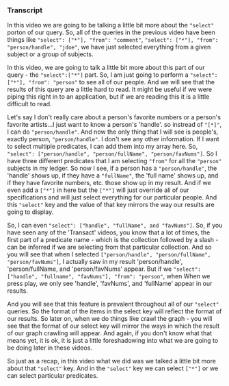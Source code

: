 ### Transcript

In this video we are going to be talking a little bit more about the `"select"` porton of our query. So, all of the queries in the previous video have been things like `"select": ["*"], "from": "comment"`, `"select": ["*"], "from": "person/handle", "jdoe"`, we have just selected everything from a given subject or a group of subjects. 

In this video, we are going to talk a little bit more about this part of our query - the `"select":["*"]` part. So, I am just going to perform a `"select": ["*"], "from": "person"` to see all of our people. And we will see that the results of this query are a little hard to read. It might be useful if we were piping this right in to an application, but if we are reading this it is a little difficult to read. 

Let's say I don't really care about a person's favorite numbers or a person's favorite artists...I just want to know a person's 'handle'. so instread of `"[*]"`, I can do `"person/handle"`. And now the only thing that I will see is people's, exactly person, `"person/handle"`. I don't see any other information. If I want to select multiple predicates, I can add them into my array here. So, `"select": ["person/handle", "person/fullName", "person/favNums"]`. So I have three different predicates that I am selecting `"from"` for all the `"person"` subjects in my ledger. So now I see, if a person has a `"person/handle"`, the 'handle' shows up, if they have a `"fullName"`, the 'full name' shows up, and if they have favorite numbers, etc. those show up in my result. And if we even add a `["*"]` in here but the `["*"]` will just override all of our specifications and will just select everything for our particular people. And this `"select"` key and the value of that key mirrors the way our results are going to display.

So, I can even `"select": ["handle", "fullName", and "favNums"]`. So, if you have seen any of the 'Transact' videos, you know that a lot of times, the first part of a predicate name - which is the collection followed by a slash - can be inferred if we are selecting from that particular collection. And so you will see that when I selected `["person/handle", "person/fullName", "person/favNums"]`, I actually saw in my result 'person/handle', 'person/fullName, and 'person/favNums' appear. But if we `"select": ["handle", "fullname", "favNums"], "from": "person"`, when When we press play, we only see 'handle', 'favNums', and 'fullName' appear  in our results.

And you will see that this feature is prevalent throughout all of our `"select"` queries. So the format of the items in the select key will reflect the format of our results. So later on, when we do things like crawl the graph - you will see that the format of our select key will mirror the ways in which the result of our graph crawling will appear. And again, if you don't know what that means yet, it is ok, it is just a little foreshadowing into what we are going to be doing later in these videos.

So just as a recap, in this video what we did was we talked a little bit more about that `"select"` key. And in the `"select"` key we can select `["*"]` or we can select particular predicates.
